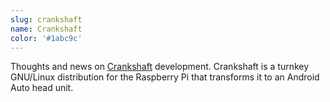 ```yaml
---
slug: crankshaft
name: Crankshaft
color: '#1abc9c'
---
```



Thoughts and news on [Crankshaft](http://getcrankshaft.com) development. Crankshaft is a turnkey GNU/Linux distribution for the Raspberry Pi that transforms it to an Android Auto head unit. 
